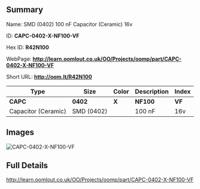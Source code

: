 

## Summary
 
Name:  SMD (0402) 100 nF Capacitor (Ceramic) 16v 

ID: __CAPC-0402-X-NF100-VF__

Hex ID: __R42N100__

WebPage: __http://learn.oomlout.co.uk/OO/Projects/oomp/part/CAPC-0402-X-NF100-VF__

Short URL: __http://oom.lt/R42N100__


| Type   | Size   | Color   | Description   | Index   |    
| ----- | ------   | ------   | -----   | ----   |    
| __CAPC__   					| __0402__   					| __X__    						| __NF100__    					| __VF__ |    
| Capacitor (Ceramic)		| SMD (0402)	| 		| 100 nF	| 16v	|

## Images
![CAPC-0402-X-NF100-VF](http://oomlout.com/oomp-gen/parts/CAPC-0402-X-NF100-VF/CAPC-0402-X-NF100-VF_420.jpg)

## Full Details

 http://learn.oomlout.co.uk/OO/Projects/oomp/part/CAPC-0402-X-NF100-VF

